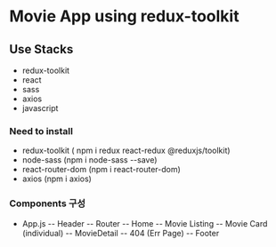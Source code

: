 # Movie App using redux-toolkit



## Use Stacks
- redux-toolkit
- react 
- sass
- axios
- javascript

### Need to install
- redux-toolkit ( npm i redux react-redux @reduxjs/toolkit)
- node-sass (npm i node-sass --save)
- react-router-dom (npm i react-router-dom)
- axios (npm i axios)

### Components 구성
- App.js
-- Header
-- Router
   -- Home
      -- Movie Listing
        -- Movie Card (individual)
   -- MovieDetail
   -- 404 (Err Page)
-- Footer



